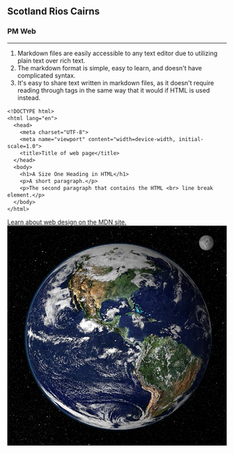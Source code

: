 ## Scotland Rios Cairns
### PM Web
---
1. Markdown files are easily accessible to any text editor due to utilizing plain text over rich text.
2. The markdown format is simple, easy to learn, and doesn't have complicated syntax.
3. It's easy to share text written in markdown files, as it doesn't require reading through tags in the same way that it would if HTML is used instead.
```
<!DOCTYPE html>
<html lang="en">
  <head>
    <meta charset="UTF-8">
    <meta name="viewport" content="width=device-width, initial-scale=1.0">
    <title>Title of web page</title>
  </head>
  <body>
    <h1>A Size One Heading in HTML</h1>
    <p>A short paragraph.</p>
    <p>The second paragraph that contains the HTML <br> line break element.</p>
  </body>
</html>
```
[Learn about web design on the MDN site.](https://developer.mozilla.org/en-US/)
![Earth from Space](Earth_from_Space.jpg)
